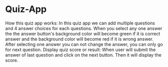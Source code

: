 # Quiz-App
How this quiz app works: 
In this quiz app we can add multiple questions and 4 answer choices for each questions. When you select any one answer the the answer button's background color will become green if it is correct answer and the background color will become red if it is wrong answer.
After selecting one answer you can not change the answer, you can only go for next question.
Display quiz score or result:
When user will submit the answer of last question and click on the next button. Then it will display the score.
